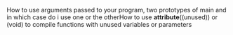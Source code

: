 How to use arguments passed to your program, two prototypes of main and in which case do i use one or the otherHow to use __attribute__((unused)) or (void) to compile functions with unused variables or parameters
